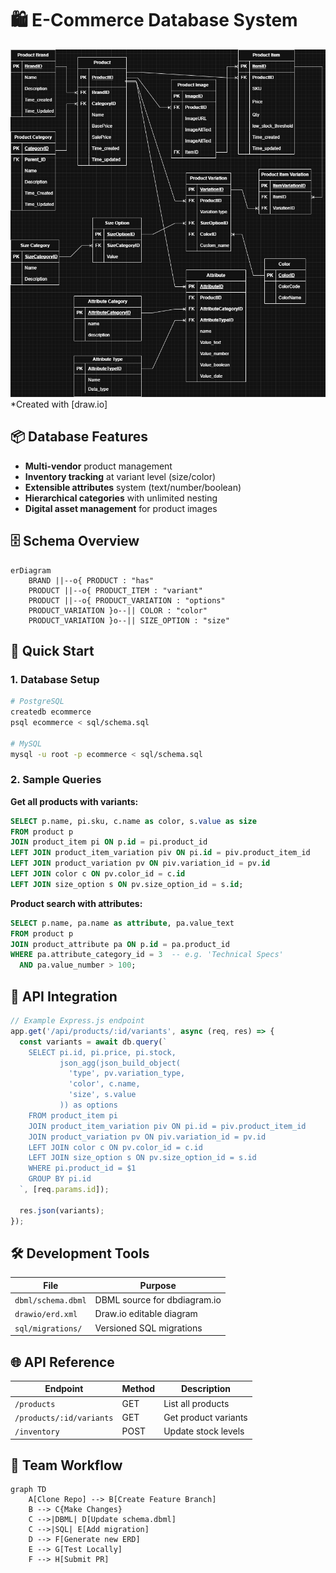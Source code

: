 # 🛍️ E-Commerce Database System

![ERD Diagram](https://github.com/waigirikamau/GROUP681-DATABASE-ASSIGNMENT/blob/master/_EDR%20diagram%20design.drawio.png)  
*Created with [draw.io]

## 📦 Database Features
- **Multi-vendor** product management
- **Inventory tracking** at variant level (size/color)
- **Extensible attributes** system (text/number/boolean)
- **Hierarchical categories** with unlimited nesting
- **Digital asset management** for product images

## 🗄️ Schema Overview
```mermaid
erDiagram
    BRAND ||--o{ PRODUCT : "has"
    PRODUCT ||--o{ PRODUCT_ITEM : "variant"
    PRODUCT ||--o{ PRODUCT_VARIATION : "options"
    PRODUCT_VARIATION }o--|| COLOR : "color"
    PRODUCT_VARIATION }o--|| SIZE_OPTION : "size"
```

## 🚀 Quick Start

### 1. Database Setup
```bash
# PostgreSQL
createdb ecommerce
psql ecommerce < sql/schema.sql

# MySQL
mysql -u root -p ecommerce < sql/schema.sql
```

### 2. Sample Queries
**Get all products with variants:**
```sql
SELECT p.name, pi.sku, c.name as color, s.value as size
FROM product p
JOIN product_item pi ON p.id = pi.product_id
LEFT JOIN product_item_variation piv ON pi.id = piv.product_item_id
LEFT JOIN product_variation pv ON piv.variation_id = pv.id
LEFT JOIN color c ON pv.color_id = c.id
LEFT JOIN size_option s ON pv.size_option_id = s.id;
```

**Product search with attributes:**
```sql
SELECT p.name, pa.name as attribute, pa.value_text
FROM product p
JOIN product_attribute pa ON p.id = pa.product_id
WHERE pa.attribute_category_id = 3  -- e.g. 'Technical Specs'
  AND pa.value_number > 100;
```

## 🔌 API Integration
```javascript
// Example Express.js endpoint
app.get('/api/products/:id/variants', async (req, res) => {
  const variants = await db.query(`
    SELECT pi.id, pi.price, pi.stock, 
           json_agg(json_build_object(
             'type', pv.variation_type,
             'color', c.name,
             'size', s.value
           )) as options
    FROM product_item pi
    JOIN product_item_variation piv ON pi.id = piv.product_item_id
    JOIN product_variation pv ON piv.variation_id = pv.id
    LEFT JOIN color c ON pv.color_id = c.id
    LEFT JOIN size_option s ON pv.size_option_id = s.id
    WHERE pi.product_id = $1
    GROUP BY pi.id
  `, [req.params.id]);
  
  res.json(variants);
});
```

## 🛠️ Development Tools
| File | Purpose |
|------|---------|
| `dbml/schema.dbml` | DBML source for dbdiagram.io |
| `drawio/erd.xml` | Draw.io editable diagram |
| `sql/migrations/` | Versioned SQL migrations |

## 🌐 API Reference
| Endpoint | Method | Description |
|----------|--------|-------------|
| `/products` | GET | List all products |
| `/products/:id/variants` | GET | Get product variants |
| `/inventory` | POST | Update stock levels |

## 🔄 Team Workflow
```mermaid
graph TD
    A[Clone Repo] --> B[Create Feature Branch]
    B --> C{Make Changes}
    C -->|DBML| D[Update schema.dbml]
    C -->|SQL| E[Add migration]
    D --> F[Generate new ERD]
    E --> G[Test Locally]
    F --> H[Submit PR]
